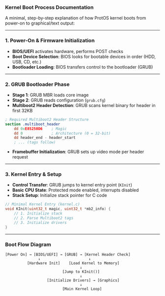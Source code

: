 ### **Kernel Boot Process Documentation**  

A minimal, step-by-step explanation of how ProtOS kernel boots from power-on to graphical/text output:

---

### **1. Power-On & Firmware Initialization**

- **BIOS/UEFI** activates hardware, performs POST checks  
- **Boot Device Selection**: BIOS looks for bootable devices in order (HDD, USB, CD, etc.)  
- **Bootloader Loading**: BIOS transfers control to the bootloader (GRUB)  

---

### **2. GRUB Bootloader Phase**

- **Stage 1**: GRUB MBR loads core image  
- **Stage 2**: GRUB reads configuration (`grub.cfg`)  
- **Multiboot2 Header Detection**: GRUB scans kernel binary for header in first 32KB  

```nasm
; Required Multiboot2 Header Structure
section .multiboot_header
    dd 0xE85250D6    ; Magic
    dd 0             ; Architecture (0 = 32-bit)
    dd header_end - header_start
    ; ... (tags follow)
```

- **Framebuffer Initialization**: GRUB sets up video mode per header request  

---

### **3. Kernel Entry & Setup**

- **Control Transfer**: GRUB jumps to kernel entry point (`KInit`)  
- **Basic CPU State**: Protected mode enabled, interrupts disabled  
- **Stack Setup**: Initialize stack pointer for C code  

```c
// Minimal Kernel Entry (kernel.c)
void KInit(uint32_t magic, uint32_t *mb2_info) {
    // 1. Initialize stack
    // 2. Parse Multiboot2 tags
    // 3. Initialize drivers
}
```

---

### **Boot Flow Diagram**  

```
[Power On] → [BIOS/UEFI] → [GRUB] → [Kernel Header Check]  
               ↓                      ↓  
          [Hardware Init]    [Load Kernel to Memory]  
                                  ↓  
                          [Jump to KInit()]  
                                  ↓  
                   [Initialize Drivers] → [Graphics]  
                                  ↓  
                          [Main Kernel Loop]  
```
